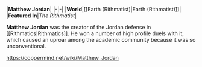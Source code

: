 |**Matthew Jordan**|
|-|-|
|**World**|[[Earth (Rithmatist)\|Earth (Rithmatist)]]|
|**Featured In**|*The Rithmatist*|

**Matthew Jordan** was the creator of the Jordan defense in [[Rithmatics\|Rithmatics]]. He won a number of high profile duels with it, which caused an uproar among the academic community because it was so unconventional.



https://coppermind.net/wiki/Matthew_Jordan